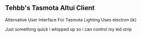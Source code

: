 ## Tehbb's Tasmota Altui Client

Alternative User Interface For Tasmota Lighting
Uses electron (ik)

Just something quick i whipped up so i can control my led strip